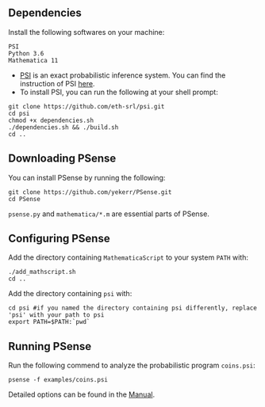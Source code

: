 
## Dependencies

Install the following softwares on your machine:
```
PSI
Python 3.6
Mathematica 11
```

* [PSI](http://psisolver.org) is an exact probabilistic inference system. You can find the instruction of PSI [here](https://github.com/eth-srl/psi).
* To install PSI, you can run the following at your shell prompt:

```{shell}
git clone https://github.com/eth-srl/psi.git
cd psi
chmod +x dependencies.sh
./dependencies.sh && ./build.sh
cd ..
```

## Downloading PSense

You can install PSense by running the following:
```{shell}
git clone https://github.com/yekerr/PSense.git
cd PSense
```

`psense.py` and  `mathematica/*.m` are essential parts of PSense.

## Configuring PSense

Add the directory containing `MathematicaScript` to your system `PATH` with:
```{shell}
./add_mathscript.sh
cd ..
```

Add the directory containing `psi` with: 
```{shell}
cd psi #if you named the directory containing psi differently, replace 'psi' with your path to psi
export PATH=$PATH:`pwd`
```

## Running PSense

Run the following commend to analyze the probabilistic program `coins.psi`:
```{shell}
psense -f examples/coins.psi
```

Detailed options can be found in the [Manual](manual.html).


